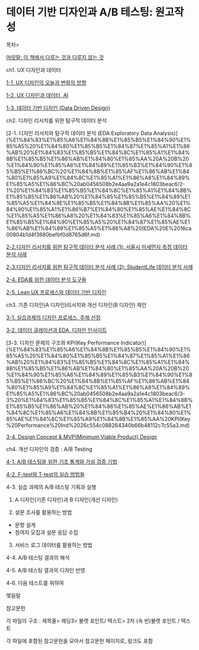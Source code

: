# 데이터 기반 디자인과 A/B 테스팅: 원고작성

목차>

[머릿말: 이 책에서 다루는 것과 다루지 않는 것 ](%E1%84%83%E1%85%A6%E1%84%8B%E1%85%B5%E1%84%90%E1%85%A5%20%E1%84%80%E1%85%B5%E1%84%87%E1%85%A1%E1%86%AB%20%E1%84%83%E1%85%B5%E1%84%8C%E1%85%A1%E1%84%8B%E1%85%B5%E1%86%AB%E1%84%80%E1%85%AA%20A%20B%20%E1%84%90%E1%85%A6%E1%84%89%E1%85%B3%E1%84%90%E1%85%B5%E1%86%BC%20%E1%84%8B%E1%85%AF%E1%86%AB%E1%84%80%E1%85%A9%E1%84%8C%E1%85%A1%E1%86%A8%E1%84%89%E1%85%A5%E1%86%BC%20ab0456508b2e4aa9a2a1e4c1803beac6/%E1%84%86%E1%85%A5%E1%84%85%E1%85%B5%E1%86%BA%E1%84%86%E1%85%A1%E1%86%AF%20%E1%84%8B%E1%85%B5%20%E1%84%8E%E1%85%A2%E1%86%A8%E1%84%8B%E1%85%A6%E1%84%89%E1%85%A5%20%E1%84%83%E1%85%A1%E1%84%85%E1%85%AE%E1%84%82%E1%85%B3%E1%86%AB%20%E1%84%80%E1%85%A5%E1%86%BA%E1%84%80%E1%85%AA%20%E1%84%83%E1%85%A1%E1%84%85%E1%85%AE%E1%84%8C%E1%85%B5%20%E1%84%8B%E1%85%A1%E1%86%AD%E1%84%82%E1%85%B3%E1%86%AB%20%E1%84%80%E1%85%A5%20a43f0e0870b7462a9dda097ca437db2d.md)

ch1. UX 디자인과 데이터

[1-1. UX 디자인의 오늘과 변화의 방향 ](%E1%84%83%E1%85%A6%E1%84%8B%E1%85%B5%E1%84%90%E1%85%A5%20%E1%84%80%E1%85%B5%E1%84%87%E1%85%A1%E1%86%AB%20%E1%84%83%E1%85%B5%E1%84%8C%E1%85%A1%E1%84%8B%E1%85%B5%E1%86%AB%E1%84%80%E1%85%AA%20A%20B%20%E1%84%90%E1%85%A6%E1%84%89%E1%85%B3%E1%84%90%E1%85%B5%E1%86%BC%20%E1%84%8B%E1%85%AF%E1%86%AB%E1%84%80%E1%85%A9%E1%84%8C%E1%85%A1%E1%86%A8%E1%84%89%E1%85%A5%E1%86%BC%20ab0456508b2e4aa9a2a1e4c1803beac6/1-1%20UX%20%E1%84%83%E1%85%B5%E1%84%8C%E1%85%A1%E1%84%8B%E1%85%B5%E1%86%AB%E1%84%8B%E1%85%B4%20%E1%84%8B%E1%85%A9%E1%84%82%E1%85%B3%E1%86%AF%E1%84%80%E1%85%AA%20%E1%84%87%E1%85%A7%E1%86%AB%E1%84%92%E1%85%AA%E1%84%8B%E1%85%B4%20%E1%84%87%E1%85%A1%E1%86%BC%E1%84%92%E1%85%A3%E1%86%BC%20071d639fa45b46da96e6c57a9f7d592c.md)

[1-2. UX 디자인과 데이터, AI ](%E1%84%83%E1%85%A6%E1%84%8B%E1%85%B5%E1%84%90%E1%85%A5%20%E1%84%80%E1%85%B5%E1%84%87%E1%85%A1%E1%86%AB%20%E1%84%83%E1%85%B5%E1%84%8C%E1%85%A1%E1%84%8B%E1%85%B5%E1%86%AB%E1%84%80%E1%85%AA%20A%20B%20%E1%84%90%E1%85%A6%E1%84%89%E1%85%B3%E1%84%90%E1%85%B5%E1%86%BC%20%E1%84%8B%E1%85%AF%E1%86%AB%E1%84%80%E1%85%A9%E1%84%8C%E1%85%A1%E1%86%A8%E1%84%89%E1%85%A5%E1%86%BC%20ab0456508b2e4aa9a2a1e4c1803beac6/1-2%20UX%20%E1%84%83%E1%85%B5%E1%84%8C%E1%85%A1%E1%84%8B%E1%85%B5%E1%86%AB%E1%84%80%E1%85%AA%20%E1%84%83%E1%85%A6%E1%84%8B%E1%85%B5%E1%84%90%E1%85%A5,%20AI%20e536b52818b34fc69680f8f78a377d76.md)

[1-3. 데이터 기반 디자인 (Data Driven Design)](%E1%84%83%E1%85%A6%E1%84%8B%E1%85%B5%E1%84%90%E1%85%A5%20%E1%84%80%E1%85%B5%E1%84%87%E1%85%A1%E1%86%AB%20%E1%84%83%E1%85%B5%E1%84%8C%E1%85%A1%E1%84%8B%E1%85%B5%E1%86%AB%E1%84%80%E1%85%AA%20A%20B%20%E1%84%90%E1%85%A6%E1%84%89%E1%85%B3%E1%84%90%E1%85%B5%E1%86%BC%20%E1%84%8B%E1%85%AF%E1%86%AB%E1%84%80%E1%85%A9%E1%84%8C%E1%85%A1%E1%86%A8%E1%84%89%E1%85%A5%E1%86%BC%20ab0456508b2e4aa9a2a1e4c1803beac6/1-3%20%E1%84%83%E1%85%A6%E1%84%8B%E1%85%B5%E1%84%90%E1%85%A5%20%E1%84%80%E1%85%B5%E1%84%87%E1%85%A1%E1%86%AB%20%E1%84%83%E1%85%B5%E1%84%8C%E1%85%A1%E1%84%8B%E1%85%B5%E1%86%AB%20(Data%20Driven%20Design)%202767d82cfb694cae8442b28f29f766b4.md)

ch2. 디자인 리서치를 위한 탐구적 데이터 분석

[2-1. 디자인 리서치와 탐구적 데이터 분석 (EDA:Exploratory Data Analysis)](%E1%84%83%E1%85%A6%E1%84%8B%E1%85%B5%E1%84%90%E1%85%A5%20%E1%84%80%E1%85%B5%E1%84%87%E1%85%A1%E1%86%AB%20%E1%84%83%E1%85%B5%E1%84%8C%E1%85%A1%E1%84%8B%E1%85%B5%E1%86%AB%E1%84%80%E1%85%AA%20A%20B%20%E1%84%90%E1%85%A6%E1%84%89%E1%85%B3%E1%84%90%E1%85%B5%E1%86%BC%20%E1%84%8B%E1%85%AF%E1%86%AB%E1%84%80%E1%85%A9%E1%84%8C%E1%85%A1%E1%86%A8%E1%84%89%E1%85%A5%E1%86%BC%20ab0456508b2e4aa9a2a1e4c1803beac6/2-1%20%E1%84%83%E1%85%B5%E1%84%8C%E1%85%A1%E1%84%8B%E1%85%B5%E1%86%AB%20%E1%84%85%E1%85%B5%E1%84%89%E1%85%A5%E1%84%8E%E1%85%B5%E1%84%8B%E1%85%AA%20%E1%84%90%E1%85%A1%E1%86%B7%E1%84%80%E1%85%AE%E1%84%8C%E1%85%A5%E1%86%A8%20%E1%84%83%E1%85%A6%E1%84%8B%E1%85%B5%E1%84%90%E1%85%A5%20%E1%84%87%E1%85%AE%E1%86%AB%E1%84%89%E1%85%A5%E1%86%A8%20(EDA%20E%2016ca00804b1d4f3680befbf0d8765d6f.md)

[2-2.디자인 리서치를 위한 탐구적 데이터 분석 사례 (1): 서울시 미세먼지 측정 데이터 분석 사례](%E1%84%83%E1%85%A6%E1%84%8B%E1%85%B5%E1%84%90%E1%85%A5%20%E1%84%80%E1%85%B5%E1%84%87%E1%85%A1%E1%86%AB%20%E1%84%83%E1%85%B5%E1%84%8C%E1%85%A1%E1%84%8B%E1%85%B5%E1%86%AB%E1%84%80%E1%85%AA%20A%20B%20%E1%84%90%E1%85%A6%E1%84%89%E1%85%B3%E1%84%90%E1%85%B5%E1%86%BC%20%E1%84%8B%E1%85%AF%E1%86%AB%E1%84%80%E1%85%A9%E1%84%8C%E1%85%A1%E1%86%A8%E1%84%89%E1%85%A5%E1%86%BC%20ab0456508b2e4aa9a2a1e4c1803beac6/2-2%20%E1%84%83%E1%85%B5%E1%84%8C%E1%85%A1%E1%84%8B%E1%85%B5%E1%86%AB%20%E1%84%85%E1%85%B5%E1%84%89%E1%85%A5%E1%84%8E%E1%85%B5%E1%84%85%E1%85%B3%E1%86%AF%20%E1%84%8B%E1%85%B1%E1%84%92%E1%85%A1%E1%86%AB%20%E1%84%90%E1%85%A1%E1%86%B7%E1%84%80%E1%85%AE%E1%84%8C%E1%85%A5%E1%86%A8%20%E1%84%83%E1%85%A6%E1%84%8B%E1%85%B5%E1%84%90%E1%85%A5%20%E1%84%87%E1%85%AE%E1%86%AB%E1%84%89%E1%85%A5%E1%86%A8%203eb5a679eaff46ebb8f89a60465a88f7.md)

[2-3.디자인 리서치를 위한 탐구적 데이터 분석 사례 (2): StudentLife 데이터 분석 사례](%E1%84%83%E1%85%A6%E1%84%8B%E1%85%B5%E1%84%90%E1%85%A5%20%E1%84%80%E1%85%B5%E1%84%87%E1%85%A1%E1%86%AB%20%E1%84%83%E1%85%B5%E1%84%8C%E1%85%A1%E1%84%8B%E1%85%B5%E1%86%AB%E1%84%80%E1%85%AA%20A%20B%20%E1%84%90%E1%85%A6%E1%84%89%E1%85%B3%E1%84%90%E1%85%B5%E1%86%BC%20%E1%84%8B%E1%85%AF%E1%86%AB%E1%84%80%E1%85%A9%E1%84%8C%E1%85%A1%E1%86%A8%E1%84%89%E1%85%A5%E1%86%BC%20ab0456508b2e4aa9a2a1e4c1803beac6/2-3%20%E1%84%83%E1%85%B5%E1%84%8C%E1%85%A1%E1%84%8B%E1%85%B5%E1%86%AB%20%E1%84%85%E1%85%B5%E1%84%89%E1%85%A5%E1%84%8E%E1%85%B5%E1%84%85%E1%85%B3%E1%86%AF%20%E1%84%8B%E1%85%B1%E1%84%92%E1%85%A1%E1%86%AB%20%E1%84%90%E1%85%A1%E1%86%B7%E1%84%80%E1%85%AE%E1%84%8C%E1%85%A5%E1%86%A8%20%E1%84%83%E1%85%A6%E1%84%8B%E1%85%B5%E1%84%90%E1%85%A5%20%E1%84%87%E1%85%AE%E1%86%AB%E1%84%89%E1%85%A5%E1%86%A8%2012602331a45647fdafa31aa0402d19d0.md)

[2-4. EDA를 위한 데이터 분석 도구들 ](%E1%84%83%E1%85%A6%E1%84%8B%E1%85%B5%E1%84%90%E1%85%A5%20%E1%84%80%E1%85%B5%E1%84%87%E1%85%A1%E1%86%AB%20%E1%84%83%E1%85%B5%E1%84%8C%E1%85%A1%E1%84%8B%E1%85%B5%E1%86%AB%E1%84%80%E1%85%AA%20A%20B%20%E1%84%90%E1%85%A6%E1%84%89%E1%85%B3%E1%84%90%E1%85%B5%E1%86%BC%20%E1%84%8B%E1%85%AF%E1%86%AB%E1%84%80%E1%85%A9%E1%84%8C%E1%85%A1%E1%86%A8%E1%84%89%E1%85%A5%E1%86%BC%20ab0456508b2e4aa9a2a1e4c1803beac6/2-4%20EDA%E1%84%85%E1%85%B3%E1%86%AF%20%E1%84%8B%E1%85%B1%E1%84%92%E1%85%A1%E1%86%AB%20%E1%84%83%E1%85%A6%E1%84%8B%E1%85%B5%E1%84%90%E1%85%A5%20%E1%84%87%E1%85%AE%E1%86%AB%E1%84%89%E1%85%A5%E1%86%A8%20%E1%84%83%E1%85%A9%E1%84%80%E1%85%AE%E1%84%83%E1%85%B3%E1%86%AF%20f33c6720d63543689cde30c39950b622.md)

[2-5. Lean UX 프로세스와 데이터 기반 디자인 ](%E1%84%83%E1%85%A6%E1%84%8B%E1%85%B5%E1%84%90%E1%85%A5%20%E1%84%80%E1%85%B5%E1%84%87%E1%85%A1%E1%86%AB%20%E1%84%83%E1%85%B5%E1%84%8C%E1%85%A1%E1%84%8B%E1%85%B5%E1%86%AB%E1%84%80%E1%85%AA%20A%20B%20%E1%84%90%E1%85%A6%E1%84%89%E1%85%B3%E1%84%90%E1%85%B5%E1%86%BC%20%E1%84%8B%E1%85%AF%E1%86%AB%E1%84%80%E1%85%A9%E1%84%8C%E1%85%A1%E1%86%A8%E1%84%89%E1%85%A5%E1%86%BC%20ab0456508b2e4aa9a2a1e4c1803beac6/2-5%20Lean%20UX%20%E1%84%91%E1%85%B3%E1%84%85%E1%85%A9%E1%84%89%E1%85%A6%E1%84%89%E1%85%B3%E1%84%8B%E1%85%AA%20%E1%84%83%E1%85%A6%E1%84%8B%E1%85%B5%E1%84%90%E1%85%A5%20%E1%84%80%E1%85%B5%E1%84%87%E1%85%A1%E1%86%AB%20%E1%84%83%E1%85%B5%E1%84%8C%E1%85%A1%E1%84%8B%E1%85%B5%E1%86%AB%20b10320d1653e46d68342fc5e97b728fc.md)

ch3. 기존 디자인(A 디자인)리서치와 개선 디자인(B 디자인) 제안 

[3-1. 실습과제의 디자인 프로세스, 주제 선정](%E1%84%83%E1%85%A6%E1%84%8B%E1%85%B5%E1%84%90%E1%85%A5%20%E1%84%80%E1%85%B5%E1%84%87%E1%85%A1%E1%86%AB%20%E1%84%83%E1%85%B5%E1%84%8C%E1%85%A1%E1%84%8B%E1%85%B5%E1%86%AB%E1%84%80%E1%85%AA%20A%20B%20%E1%84%90%E1%85%A6%E1%84%89%E1%85%B3%E1%84%90%E1%85%B5%E1%86%BC%20%E1%84%8B%E1%85%AF%E1%86%AB%E1%84%80%E1%85%A9%E1%84%8C%E1%85%A1%E1%86%A8%E1%84%89%E1%85%A5%E1%86%BC%20ab0456508b2e4aa9a2a1e4c1803beac6/3-1%20%E1%84%89%E1%85%B5%E1%86%AF%E1%84%89%E1%85%B3%E1%86%B8%E1%84%80%E1%85%AA%E1%84%8C%E1%85%A6%E1%84%8B%E1%85%B4%20%E1%84%83%E1%85%B5%E1%84%8C%E1%85%A1%E1%84%8B%E1%85%B5%E1%86%AB%20%E1%84%91%E1%85%B3%E1%84%85%E1%85%A9%E1%84%89%E1%85%A6%E1%84%89%E1%85%B3,%20%E1%84%8C%E1%85%AE%E1%84%8C%E1%85%A6%20%E1%84%89%E1%85%A5%E1%86%AB%E1%84%8C%E1%85%A5%E1%86%BC%2062df14075664479fa447f55989f6ae89.md)

[3-2. 데이터 큐레이션과 EDA, 디자인 인사이트](%E1%84%83%E1%85%A6%E1%84%8B%E1%85%B5%E1%84%90%E1%85%A5%20%E1%84%80%E1%85%B5%E1%84%87%E1%85%A1%E1%86%AB%20%E1%84%83%E1%85%B5%E1%84%8C%E1%85%A1%E1%84%8B%E1%85%B5%E1%86%AB%E1%84%80%E1%85%AA%20A%20B%20%E1%84%90%E1%85%A6%E1%84%89%E1%85%B3%E1%84%90%E1%85%B5%E1%86%BC%20%E1%84%8B%E1%85%AF%E1%86%AB%E1%84%80%E1%85%A9%E1%84%8C%E1%85%A1%E1%86%A8%E1%84%89%E1%85%A5%E1%86%BC%20ab0456508b2e4aa9a2a1e4c1803beac6/3-2%20%E1%84%83%E1%85%A6%E1%84%8B%E1%85%B5%E1%84%90%E1%85%A5%20%E1%84%8F%E1%85%B2%E1%84%85%E1%85%A6%E1%84%8B%E1%85%B5%E1%84%89%E1%85%A7%E1%86%AB%E1%84%80%E1%85%AA%20EDA,%20%E1%84%83%E1%85%B5%E1%84%8C%E1%85%A1%E1%84%8B%E1%85%B5%E1%86%AB%20%E1%84%8B%E1%85%B5%E1%86%AB%E1%84%89%E1%85%A1%E1%84%8B%E1%85%B5%E1%84%90%E1%85%B3%207889563864544f63ada8f41a18d40c0d.md)

[3-3. 디자인 문제의 구조와 KPI(Key Performance Indicator)](%E1%84%83%E1%85%A6%E1%84%8B%E1%85%B5%E1%84%90%E1%85%A5%20%E1%84%80%E1%85%B5%E1%84%87%E1%85%A1%E1%86%AB%20%E1%84%83%E1%85%B5%E1%84%8C%E1%85%A1%E1%84%8B%E1%85%B5%E1%86%AB%E1%84%80%E1%85%AA%20A%20B%20%E1%84%90%E1%85%A6%E1%84%89%E1%85%B3%E1%84%90%E1%85%B5%E1%86%BC%20%E1%84%8B%E1%85%AF%E1%86%AB%E1%84%80%E1%85%A9%E1%84%8C%E1%85%A1%E1%86%A8%E1%84%89%E1%85%A5%E1%86%BC%20ab0456508b2e4aa9a2a1e4c1803beac6/3-3%20%E1%84%83%E1%85%B5%E1%84%8C%E1%85%A1%E1%84%8B%E1%85%B5%E1%86%AB%20%E1%84%86%E1%85%AE%E1%86%AB%E1%84%8C%E1%85%A6%E1%84%8B%E1%85%B4%20%E1%84%80%E1%85%AE%E1%84%8C%E1%85%A9%E1%84%8B%E1%85%AA%20KPI(Key%20Performance%20Ind%2026c554c088264340b66b48112c7c55a3.md)

[3-4. Design Concept & MVP(Minimum Viable Product) Design](%E1%84%83%E1%85%A6%E1%84%8B%E1%85%B5%E1%84%90%E1%85%A5%20%E1%84%80%E1%85%B5%E1%84%87%E1%85%A1%E1%86%AB%20%E1%84%83%E1%85%B5%E1%84%8C%E1%85%A1%E1%84%8B%E1%85%B5%E1%86%AB%E1%84%80%E1%85%AA%20A%20B%20%E1%84%90%E1%85%A6%E1%84%89%E1%85%B3%E1%84%90%E1%85%B5%E1%86%BC%20%E1%84%8B%E1%85%AF%E1%86%AB%E1%84%80%E1%85%A9%E1%84%8C%E1%85%A1%E1%86%A8%E1%84%89%E1%85%A5%E1%86%BC%20ab0456508b2e4aa9a2a1e4c1803beac6/3-4%20Design%20Concept%20&%20MVP(Minimum%20Viable%20Product)%20D%20b933b112d77c4d159298f88d757a26b8.md)

ch4. 개선 디자인의 검증 : A/B Testing

[4-1. A/B 테스팅을 위한 기초 통계와 가설 검증 기법](%E1%84%83%E1%85%A6%E1%84%8B%E1%85%B5%E1%84%90%E1%85%A5%20%E1%84%80%E1%85%B5%E1%84%87%E1%85%A1%E1%86%AB%20%E1%84%83%E1%85%B5%E1%84%8C%E1%85%A1%E1%84%8B%E1%85%B5%E1%86%AB%E1%84%80%E1%85%AA%20A%20B%20%E1%84%90%E1%85%A6%E1%84%89%E1%85%B3%E1%84%90%E1%85%B5%E1%86%BC%20%E1%84%8B%E1%85%AF%E1%86%AB%E1%84%80%E1%85%A9%E1%84%8C%E1%85%A1%E1%86%A8%E1%84%89%E1%85%A5%E1%86%BC%20ab0456508b2e4aa9a2a1e4c1803beac6/4-1%20A%20B%20%E1%84%90%E1%85%A6%E1%84%89%E1%85%B3%E1%84%90%E1%85%B5%E1%86%BC%E1%84%8B%E1%85%B3%E1%86%AF%20%E1%84%8B%E1%85%B1%E1%84%92%E1%85%A1%E1%86%AB%20%E1%84%80%E1%85%B5%E1%84%8E%E1%85%A9%20%E1%84%90%E1%85%A9%E1%86%BC%E1%84%80%E1%85%A8%E1%84%8B%E1%85%AA%20%E1%84%80%E1%85%A1%E1%84%89%E1%85%A5%E1%86%AF%20%E1%84%80%E1%85%A5%E1%86%B7%E1%84%8C%E1%85%B3%E1%86%BC%203732b4af4977483e80ad40a7713b70a0.md)

[4-2. F-test와 T-test의 실습 방법들 ](%E1%84%83%E1%85%A6%E1%84%8B%E1%85%B5%E1%84%90%E1%85%A5%20%E1%84%80%E1%85%B5%E1%84%87%E1%85%A1%E1%86%AB%20%E1%84%83%E1%85%B5%E1%84%8C%E1%85%A1%E1%84%8B%E1%85%B5%E1%86%AB%E1%84%80%E1%85%AA%20A%20B%20%E1%84%90%E1%85%A6%E1%84%89%E1%85%B3%E1%84%90%E1%85%B5%E1%86%BC%20%E1%84%8B%E1%85%AF%E1%86%AB%E1%84%80%E1%85%A9%E1%84%8C%E1%85%A1%E1%86%A8%E1%84%89%E1%85%A5%E1%86%BC%20ab0456508b2e4aa9a2a1e4c1803beac6/4-2%20F-test%E1%84%8B%E1%85%AA%20T-test%E1%84%8B%E1%85%B4%20%E1%84%89%E1%85%B5%E1%86%AF%E1%84%89%E1%85%B3%E1%86%B8%20%E1%84%87%E1%85%A1%E1%86%BC%E1%84%87%E1%85%A5%E1%86%B8%E1%84%83%E1%85%B3%E1%86%AF%20ec327439855d41f29e2ff7f9442ef1e6.md)

4-3. 실습 과제의 A/B 테스팅 기획과 실행

1) A 디자인(기존 디자인)과 B 디자인(개선 디자인)

2) 설문 조사를 활용하는 방법 

- 문항 설계
- 참여자 모집과 설문 응답 수집

3) 서비스 로그 데이터를 활용하는 방법

4-4. A/B 테스팅 결과의 해석 

4-5. A/B 테스팅 결과의 디자인 반영

4-6. 다음 테스트를 위하여

맺음말 

참고문헌

각 파일의 구조 :  제목줄> 헤딩3> 불렛 포인트/ 텍스트> 2차 (속 빈)불렛 포인트 / 텍스트 

각 파일에 포함된 참고문헌을 모아서 참고문헌 페이지로, 링크도 포함